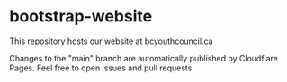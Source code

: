 # bootstrap-website

This repository hosts our website at bcyouthcouncil.ca

Changes to the "main" branch are automatically published by Cloudflare Pages. Feel free to open issues and pull requests.
